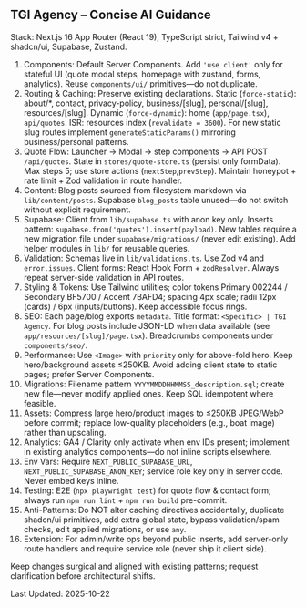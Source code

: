 ## TGI Agency – Concise AI Guidance

Stack: Next.js 16 App Router (React 19), TypeScript strict, Tailwind v4 + shadcn/ui, Supabase, Zustand.

1. Components: Default Server Components. Add `'use client'` only for stateful UI (quote modal steps, homepage with zustand, forms, analytics). Reuse `components/ui/` primitives—do not duplicate.
2. Routing & Caching: Preserve existing declarations. Static (`force-static`): about/*, contact, privacy-policy, business/[slug], personal/[slug], resources/[slug]. Dynamic (`force-dynamic`): home (`app/page.tsx`), `api/quotes`. ISR: resources index (`revalidate = 3600`). For new static slug routes implement `generateStaticParams()` mirroring business/personal patterns.
3. Quote Flow: Launcher → Modal → step components → API POST `/api/quotes`. State in `stores/quote-store.ts` (persist only formData). Max steps 5; use store actions (`nextStep`,`prevStep`). Maintain honeypot + rate limit + Zod validation in route handler.
4. Content: Blog posts sourced from filesystem markdown via `lib/content/posts`. Supabase `blog_posts` table unused—do not switch without explicit requirement.
5. Supabase: Client from `lib/supabase.ts` with anon key only. Inserts pattern: `supabase.from('quotes').insert(payload)`. New tables require a new migration file under `supabase/migrations/` (never edit existing). Add helper modules in `lib/` for reusable queries.
6. Validation: Schemas live in `lib/validations.ts`. Use Zod v4 and `error.issues`. Client forms: React Hook Form + `zodResolver`. Always repeat server-side validation in API routes.
7. Styling & Tokens: Use Tailwind utilities; color tokens Primary 002244 / Secondary BF5700 / Accent 7BAFD4; spacing 4px scale; radii 12px (cards) / 6px (inputs/buttons). Keep accessible focus rings.
8. SEO: Each page/blog exports `metadata`. Title format: `<Specific> | TGI Agency`. For blog posts include JSON-LD when data available (see `app/resources/[slug]/page.tsx`). Breadcrumbs components under `components/seo/`.
9. Performance: Use `<Image>` with `priority` only for above-fold hero. Keep hero/background assets ≤250KB. Avoid adding client state to static pages; prefer Server Components.
10. Migrations: Filename pattern `YYYYMMDDHHMMSS_description.sql`; create new file—never modify applied ones. Keep SQL idempotent where feasible.
11. Assets: Compress large hero/product images to ≤250KB JPEG/WebP before commit; replace low-quality placeholders (e.g., boat image) rather than upscaling.
12. Analytics: GA4 / Clarity only activate when env IDs present; implement in existing analytics components—do not inline scripts elsewhere.
13. Env Vars: Require `NEXT_PUBLIC_SUPABASE_URL`, `NEXT_PUBLIC_SUPABASE_ANON_KEY`; service role key only in server code. Never embed keys inline.
14. Testing: E2E (`npx playwright test`) for quote flow & contact form; always run `npm run lint` + `npm run build` pre-commit.
15. Anti-Patterns: Do NOT alter caching directives accidentally, duplicate shadcn/ui primitives, add extra global state, bypass validation/spam checks, edit applied migrations, or use `any`.
16. Extension: For admin/write ops beyond public inserts, add server-only route handlers and require service role (never ship it client side).

Keep changes surgical and aligned with existing patterns; request clarification before architectural shifts.

Last Updated: 2025-10-22
